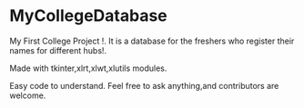 # MyCollegeDatabase

My First College Project !.
It is a database for the freshers who register their names for different hubs!.


Made with tkinter,xlrt,xlwt,xlutils modules.

Easy code to understand.
Feel free to ask anything,and contributors are welcome.
